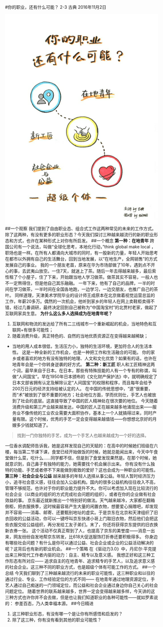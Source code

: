 #你的职业，还有什么可能？ 2-3
古典 2016年11月2日

![](./_image/WechatIMG25.png)
##一个观察
我们提到了自由职业态、组合式工作这两种常见的未来的工作方式。除了这两种，有没有更多的职业形态？今天我们探讨三种越来越流行的新的职业形态和方式，也许在某种形式上对你有所启发。
##一个概念
**第一种：在地青年**
跨国公司有一个说法，叫做“全球化思考，本地化行动，”think global make local ，职场也是一样。在所有人都涌向大城市的同时，有一股新的力量，年轻人开始思考在都市以外拥有自己的生活舞台，回到当地发展，以“在地生产，全网销售”的方式发展自己的事业。
我的一个朋友老苗，原来在华为市场部做了10年，遇到点不开心的事，去武夷山放空。一住7天，就迷上了茶。随后一年去得越来越多，最后索性租了个小屋子，住了下来，开始跟当地人学习做茶。做茶其实不容易，一般人也不一定熬得住，但是他自己其乐融融。
一年下来，他有了自己的品牌，一半的时间在学习做茶，一半时间在全国各地跑，一边学习，一边交朋友，也推广自己的茶叶。
同样道理，天津美术学院毕业的设计师王成原本在北京做着视觉运营总监的工作，年薪20多万。偶然的一次机会，他听到家乡的年轻人在网上卖鞋柜卖得不错，经过几番调研，最终决定回到自己被称为“中国淘宝村”的北贾村老家，做起了互联网家具生意。
**为什么这么多人选择成为在地青年呢？**
1. 互联网和物流的发达给了所有二三线城市一个重新崛起的机会，当地特色和互联网+有很多可能性；
2. 随着消费升级，真正特色的、自然的当地优质资源正在变得越来越稀缺；
- 当地的用人成本很低，生活压力小，独特的生活环境，更加符合人的生活本性。
这是一种全新的工作机会，也是一种把工作和生活融合的可能。
你的家乡或者喜欢的地方有没有独特的地理、人文和文化优势？如果有的话，也许在地青年会是一个你转身逆袭的好方式。
 **第二种：新工匠**
职人和工匠精神这两个词，最早来自于日本。在日本，那些有特殊技能的人有一个专有的称谓，叫做“人间国宝”。早在1950年日本颁布的《文化财产保护法》中，就明确规定了日本文部省拥有认定及解除认定“人间国宝”的权限和程序，而且每年会给予200万日元的经济支持给被认定的人。
在中国的传统思想中，“道”很重要，而“术”被放到了很不重要的地方；社会地位方面，学而优则仕，手艺人也被放到了社会的底层。这直接导致了中国的匠人精神处在很次要的地位。
今天随着消费升级和第三产业越来越发达，中国的匠人正在越来越多地涌现出来——服务业不像传统的工业农业需要大面积协作，基本上一个人就搞得过来，同时产量有限。这个时候，优秀的手艺一定会变得越来越值钱——你想想北京好的月嫂多少钱就知道了。
>找到一门你独特的手艺，成为一个手艺人也越来越成为一个好的选择。

一位香水调配师告诉我，她是这样发现自己的天赋的：在高中的时候她们班级在六楼，每当第二节课下课，食堂已经开始做饭的时候，她就总能闻出来，今天中午食堂做什么菜，吃什么……同学都不信，但是到了食堂发现果然是。在那个时候，她就意识到，自己鼻子有独特的能力，她需要找个机会展示出来。
你有没有什么独特的功能、手艺或者停不下来能做到极致的爱好？这也会成为一种职业的可能性。
**第三种：社会企业与公益**
越来越多的年轻人选择从事公益。年轻人暂时经济压力小，追寻社会意义感，往往会加入公益机构。国内的很多公益机构往往收入不高，管理不够规范，也许对于你的职业能力提升不大。你可以考虑加入现在比较流行的社会企业（以商业的组织的方式完成社会问题的组织），或者在你的企业做有社会效益的事。
京东最近就新推出一个特别好的做法。天气越来越冷，大家都在翻箱倒柜，把衣服换季，这时候最容易产生大量的闲置衣物，想要爱心捐赠吧，却发现并不容易——消毒、邮寄、还要甄别地址的虚实。于是京东在北京和天津组织了旧衣回收的公益活动，你可以一键呼叫京东快递小哥上门取旧衣物，然后他们会把这些衣服交给公益组织，再分发给工友子弟们。末了，你还将获得京东提供的旧衣换新衣券一张。
这个活动不仅真正帮到了人，也提高了京东的美誉度——消息一出来，网友纷纷自发地帮京东转发，比618大促送服饰打折券还要积极得多。
你身边有哪些社会问题？有什么是你可以通过公益、社会企业或企业的公益活动解决的呢？这背后也有新的职业机会。
##一个策略
在《驱动力3.0》中，丹尼尔·平克提出来三种现代工作者内驱的动力：自主、精专以及意义感。
我想正好和这三种工作形态有所对应—— 追求自主的在地青年、追求精专的手艺人，以及追求意义感的社会企业。这三种不同的职业方式，也是超级个体有可能工作的方式。
##一个总结
今天我们聊到了三种越来越流行的未来的职业可能性，这三种职业和以往的通过行业、专业、工作经验定位的方式不同—— 在地青年通过地理资源定位，手艺人通过自己痴迷的一门领域定位，而公益和社会企业通过身边你自己关心的社会问题定位。
随着世界的联系越来越多，世界一定会变得越来越多样，今天讲的这三种方式也许你并不会去做，但是也让我们知道职业的各种可能性——就如罗素说的：
参差百态，乃人类幸福本源。
##今日精进
1. 这三种职业形态，有没有哪一个是让你有所感悟和启发的？
2. 除了这三种，你有没有看到其他的职业可能性？